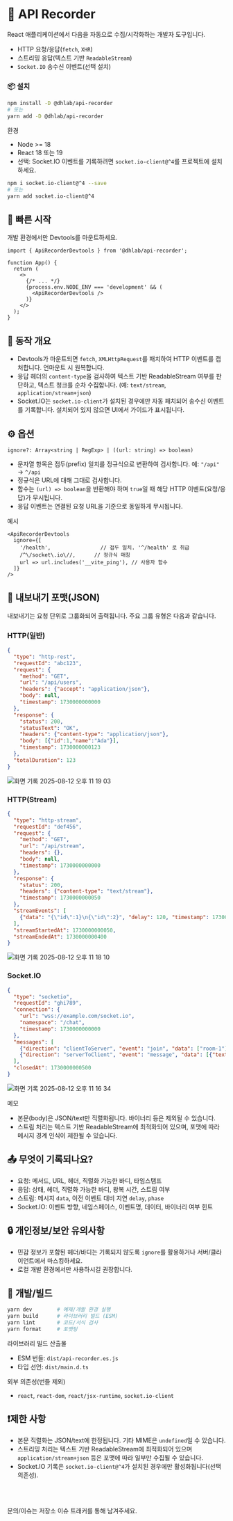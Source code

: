 # 🎥 API Recorder

React 애플리케이션에서 다음을 자동으로 수집/시각화하는 개발자 도구입니다.
- HTTP 요청/응답(`fetch`, `XHR`)
- 스트리밍 응답(텍스트 기반 `ReadableStream`)
- `Socket.IO` 송수신 이벤트(선택 설치)

### 📦 설치

```bash
npm install -D @dhlab/api-recorder
# 또는
yarn add -D @dhlab/api-recorder
```

환경
- Node >= 18
- React 18 또는 19
- 선택: Socket.IO 이벤트를 기록하려면 `socket.io-client@^4`를 프로젝트에 설치하세요.

```bash
npm i socket.io-client@^4 --save
# 또는
yarn add socket.io-client@^4
```

## 🔌 빠른 시작

개발 환경에서만 Devtools를 마운트하세요.

```tsx
import { ApiRecorderDevtools } from '@dhlab/api-recorder';

function App() {
  return (
    <>
      {/* ... */}
      {process.env.NODE_ENV === 'development' && (
        <ApiRecorderDevtools />
      )}
    </>
  );
}
```

 

## 🧭 동작 개요

- Devtools가 마운트되면 `fetch`, `XMLHttpRequest`를 패치하여 HTTP 이벤트를 캡처합니다. 언마운트 시 원복합니다.
- 응답 헤더의 `content-type`을 검사하여 텍스트 기반 ReadableStream 여부를 판단하고, 텍스트 청크를 순차 수집합니다. (예: `text/stream`, `application/stream+json`)
- Socket.IO는 `socket.io-client`가 설치된 경우에만 자동 패치되어 송수신 이벤트를 기록합니다. 설치되어 있지 않으면 UI에서 가이드가 표시됩니다.

## ⚙️ 옵션

`ignore?: Array<string | RegExp> | ((url: string) => boolean)`
- 문자열 항목은 접두(prefix) 일치를 정규식으로 변환하여 검사합니다. 예: `"/api"` → `^/api`
- 정규식은 URL에 대해 그대로 검사합니다.
- 함수는 `(url) => boolean`을 반환해야 하며 `true`일 때 해당 HTTP 이벤트(요청/응답)가 무시됩니다.
- 응답 이벤트는 연결된 요청 URL을 기준으로 동일하게 무시됩니다.

예시

```tsx
<ApiRecorderDevtools
  ignore={[
    '/health',                // 접두 일치. '^/health' 로 취급
    /^\/socket\.io\//,      // 정규식 매칭
    url => url.includes('__vite_ping'), // 사용자 함수
  ]}
/>
```

## 🧾 내보내기 포맷(JSON)

내보내기는 요청 단위로 그룹화되어 출력됩니다. 주요 그룹 유형은 다음과 같습니다.

### HTTP(일반)
```json
{
  "type": "http-rest",
  "requestId": "abc123",
  "request": {
    "method": "GET",
    "url": "/api/users",
    "headers": {"accept": "application/json"},
    "body": null,
    "timestamp": 1730000000000
  },
  "response": {
    "status": 200,
    "statusText": "OK",
    "headers": {"content-type": "application/json"},
    "body": [{"id":1,"name":"Ada"}],
    "timestamp": 1730000000123
  },
  "totalDuration": 123
}
```
![화면 기록 2025-08-12 오후 11 19 03](https://github.com/user-attachments/assets/1ae66fe7-30cb-45ea-9066-126088954e64)


### HTTP(Stream)
```json
{
  "type": "http-stream",
  "requestId": "def456",
  "request": {
    "method": "GET",
    "url": "/api/stream",
    "headers": {},
    "body": null,
    "timestamp": 1730000000000
  },
  "response": {
    "status": 200,
    "headers": {"content-type": "text/stream"},
    "timestamp": 1730000000050
  },
  "streamEvents": [
    {"data": "{\"id\":1}\n{\"id\":2}", "delay": 120, "timestamp": 1730000000170, "phase": "message", "type": "message_delta"}
  ],
  "streamStartedAt": 1730000000050,
  "streamEndedAt": 1730000000400
}
```
![화면 기록 2025-08-12 오후 11 18 10](https://github.com/user-attachments/assets/ca162fd4-1ffa-4f97-8128-b6ef848d2073)


### Socket.IO
```json
{
  "type": "socketio",
  "requestId": "ghi789",
  "connection": {
    "url": "wss://example.com/socket.io",
    "namespace": "/chat",
    "timestamp": 1730000000000
  },
  "messages": [
    {"direction": "clientToServer", "event": "join", "data": ["room-1"], "timestamp": 1730000000100},
    {"direction": "serverToClient", "event": "message", "data": [{"text": "hi"}], "timestamp": 1730000000200}
  ],
  "closedAt": 1730000000500
}
```
![화면 기록 2025-08-12 오후 11 16 34](https://github.com/user-attachments/assets/02ce59a4-2889-4c63-a038-19dceef4f10a)


메모
- 본문(body)은 JSON/text만 직렬화됩니다. 바이너리 등은 제외될 수 있습니다.
- 스트림 처리는 텍스트 기반 ReadableStream에 최적화되어 있으며, 포맷에 따라 메시지 경계 인식이 제한될 수 있습니다.

## 📤 무엇이 기록되나요?

- 요청: 메서드, URL, 헤더, 직렬화 가능한 바디, 타임스탬프
- 응답: 상태, 헤더, 직렬화 가능한 바디, 왕복 시간, 스트림 여부
- 스트림: 메시지 `data`, 이전 이벤트 대비 지연 `delay`, `phase`
- Socket.IO: 이벤트 방향, 네임스페이스, 이벤트명, 데이터, 바이너리 여부 힌트

## 🔒 개인정보/보안 유의사항

- 민감 정보가 포함된 헤더/바디는 기록되지 않도록 `ignore`를 활용하거나 서버/클라이언트에서 마스킹하세요.
- 로컬 개발 환경에서만 사용하시길 권장합니다.

## 🧪 개발/빌드

```bash
yarn dev        # 예제/개발 환경 실행
yarn build      # 라이브러리 빌드 (ESM)
yarn lint       # 코드/서식 검사
yarn format     # 포맷팅
```

라이브러리 빌드 산출물
- ESM 번들: `dist/api-recorder.es.js`
- 타입 선언: `dist/main.d.ts`

외부 의존성(번들 제외)
- `react`, `react-dom`, `react/jsx-runtime`, `socket.io-client`

## ❗️제한 사항

- 본문 직렬화는 JSON/text에 한정됩니다. 기타 MIME은 `undefined`일 수 있습니다.
- 스트리밍 처리는 텍스트 기반 ReadableStream에 최적화되어 있으며 `application/stream+json` 등은 포맷에 따라 일부만 수집될 수 있습니다.
- Socket.IO 기록은 `socket.io-client@^4`가 설치된 경우에만 활성화됩니다(선택 의존성).


<br>
<br>

문의/이슈는 저장소 이슈 트래커를 통해 남겨주세요.
